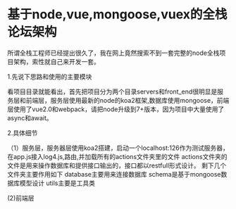 # 基于node,vue,mongoose,vuex的全栈论坛架构
所谓全栈工程师已经提出很久了，我在网上竟然搜索不到一套完整的node全栈项目架构，索性就自己来开发一套。

1.先说下思路和使用的主要模块

看项目目录就能看出，首先把项目分为两个目录servers和front_end很明显是服务层和前端层，服务层使用最新的node的koa2框架,数据库使用mongoose，前端层使用了vue2.0和webpack，请把node升级到7+版本，因为项目中大量使用了async和await。

 2.具体细节

（1）服务层，服务器层使用koa2搭建，启动一个localhost:126作为测试服务器，在app.js接入log4.js,路由,并加载所有的actions文件夹里的文件
actions文件夹的文件是用来操作数据库和提供接口输出的，接口都以restfull形式设计。
剩下几个文件夹主要作用如下
database主要用来连接数据库
schema是基于mongoose数据库模型设计
utils主要是工具类

(2)前端层
